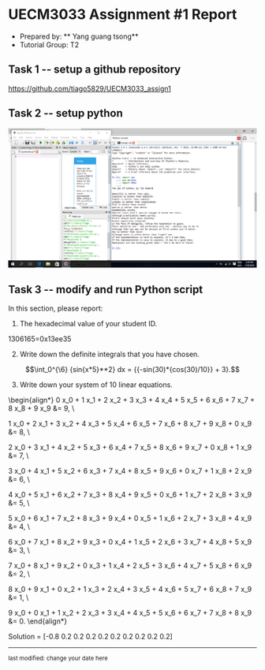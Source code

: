 UECM3033 Assignment #1 Report
========================================================

- Prepared by: ** Yang guang tsong**
- Tutorial Group: T2

## Task 1 -- setup a github repository

https://github.com/tiago5829/UECM3033_assign1

## Task 2 -- setup python
<p><img alt="python.png" src="python.png"></p>

## Task 3 -- modify and run Python script

In this section, please report:

1. The hexadecimal value of your student ID.

1306165=0x13ee35

2. Write down the definite integrals that you have chosen.

$$\int_0^{\6} {sin{x*5}**2} dx = {{-sin(30)*{cos(30)/10}} + 3}.$$


3. Write down your system of 10 linear equations.

\begin{align*}
0 x_0 + 1 x_1 + 2 x_2 + 3 x_3 + 4 x_4 + 5 x_5 + 6 x_6 + 7 x_7 + 8 x_8 + 9 x_9 &= 9, \\ 

1 x_0 + 2 x_1 + 3 x_2 + 4 x_3 + 5 x_4 + 6 x_5 + 7 x_6 + 8 x_7 + 9 x_8 + 0 x_9 &= 8, \\

2 x_0 + 3 x_1 + 4 x_2 + 5 x_3 + 6 x_4 + 7 x_5 + 8 x_6 + 9 x_7 + 0 x_8 + 1 x_9 &= 7, \\

3 x_0 + 4 x_1 + 5 x_2 + 6 x_3 + 7 x_4 + 8 x_5 + 9 x_6 + 0 x_7 + 1 x_8 + 2 x_9 &= 6, \\

4 x_0 + 5 x_1 + 6 x_2 + 7 x_3 + 8 x_4 + 9 x_5 + 0 x_6 + 1 x_7 + 2 x_8 + 3 x_9 &= 5, \\

5 x_0 + 6 x_1 + 7 x_2 + 8 x_3 + 9 x_4 + 0 x_5 + 1 x_6 + 2 x_7 + 3 x_8 + 4 x_9 &= 4, \\

6 x_0 + 7 x_1 + 8 x_2 + 9 x_3 + 0 x_4 + 1 x_5 + 2 x_6 + 3 x_7 + 4 x_8 + 5 x_9 &= 3, \\

7 x_0 + 8 x_1 + 9 x_2 + 0 x_3 + 1 x_4 + 2 x_5 + 3 x_6 + 4 x_7 + 5 x_8 + 6 x_9 &= 2, \\

8 x_0 + 9 x_1 + 0 x_2 + 1 x_3 + 2 x_4 + 3 x_5 + 4 x_6 + 5 x_7 + 6 x_8 + 7 x_9 &= 1, \\

9 x_0 + 0 x_1 + 1 x_2 + 2 x_3 + 3 x_4 + 4 x_5 + 5 x_6 + 6 x_7 + 7 x_8 + 8 x_9 &= 0.
\end{align*}

Solution =  [-0.8  0.2  0.2  0.2  0.2  0.2  0.2  0.2  0.2  0.2]

-----------------------------------

<sup>last modified: change your date here</sup>
